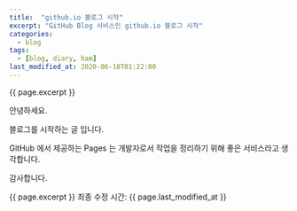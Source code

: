 ```yaml
---
title:  "github.io 블로그 시작"
excerpt: "GitHub Blog 서비스인 github.io 블로그 시작"
categories:
  - blog
tags:
  - [blog, diary, ham]
last_modified_at: 2020-06-18T01:22:00
---
```

<!-- GitHub Blog 서비스인 github.io 블로그를 시작합니다. -->
{{ page.excerpt }}  

안녕하세요. 

블로그를 시작하는 글 입니다.

GitHub 에서 제공하는 Pages 는 개발자로서 작업을 정리하기 위해 좋은 서비스라고 생각합니다.

감사합니다.


{{ page.excerpt }}
최종 수정 시간: {{ page.last_modified_at }}